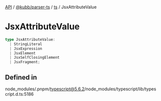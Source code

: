 [API](../../../../../packages.md) / [@kubb/parser-ts](../../../index.md) / [ts](../index.md) / JsxAttributeValue

# JsxAttributeValue

```ts
type JsxAttributeValue: 
  | StringLiteral
  | JsxExpression
  | JsxElement
  | JsxSelfClosingElement
  | JsxFragment;
```

## Defined in

node\_modules/.pnpm/typescript@5.6.2/node\_modules/typescript/lib/typescript.d.ts:5186
